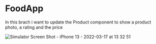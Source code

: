 # FoodApp


In this brach i want to update the Product component to show a product photo, a rating and the price

![Simulator Screen Shot - iPhone 13 - 2022-03-17 at 13 32 51](https://user-images.githubusercontent.com/68776490/158800164-7c094654-9531-43b4-bb32-237862d598a8.png)
